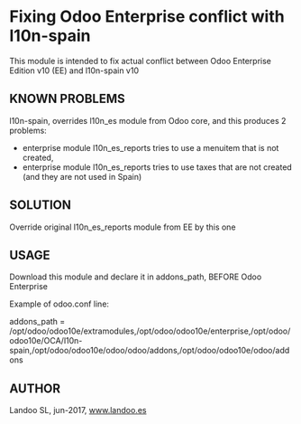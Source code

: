 Fixing Odoo Enterprise conflict with l10n-spain
======================================================
This module is intended to fix actual conflict between Odoo Enterprise Edition v10 (EE) and l10n-spain v10

KNOWN PROBLEMS
--------------
l10n-spain, overrides l10n_es module from Odoo core, and this produces 2 problems:

* enterprise module l10n_es_reports tries to use a menuitem that is not created,
* enterprise module l10n_es_reports tries to use taxes that are not created (and they are not used in Spain)

SOLUTION
--------
Override original l10n_es_reports module from EE  by this one

USAGE
-----
Download this module and declare it in addons_path, BEFORE Odoo Enterprise

Example of odoo.conf line:

addons_path = /opt/odoo/odoo10e/extramodules,/opt/odoo/odoo10e/enterprise,/opt/odoo/odoo10e/OCA/l10n-spain,/opt/odoo/odoo10e/odoo/odoo/addons,/opt/odoo/odoo10e/odoo/addons


AUTHOR
------
Landoo SL, jun-2017, www.landoo.es
